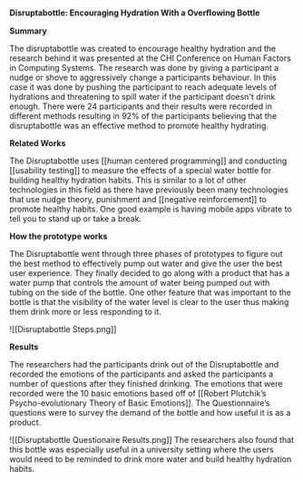 **Disruptabottle: Encouraging Hydration With a Overﬂowing Bottle**

**Summary**

The disruptabottle was created to encourage healthy hydration and the research behind it was presented at the CHI Conference on Human Factors in Computing Systems. The research was done by giving a participant a nudge or shove to aggressively change a participants behaviour. In this case it was done by pushing the participant to reach adequate levels of hydrations and threatening to spill water if the participant doesn't drink enough. There were 24 participants and their results were recorded in different methods resulting in 92% of the participants believing that the disruptabottle was an effective method to promote healthy hydrating.

**Related Works**

The Disruptabottle uses [[human centered programming]] and conducting [[usability testing]] to measure the effects of a special water bottle for building healthy hydration habits. This is similar to a lot of other technologies in this field as there have previously been many technologies that use nudge theory, punishment and [[negative reinforcement]] to promote healthy habits. One good example is having mobile apps vibrate to tell you to stand up or take a break.

**How the prototype works**

The Disruptabottle went through three phases of prototypes to figure out the best method to effectively pump out water and give the user the best user experience. They finally decided to go along with a product that has a water pump that controls the amount of water being pumped out with tubing on the side of the bottle. One other feature that was important to the bottle is that the visibility of the water level is clear to the user thus making them drink more or less responding to it.

![[Disruptabottle Steps.png]]

**Results**

The researchers had the participants drink out of the Disruptabottle and recorded the emotions of the participants and asked the participants a number of questions after they finished drinking. The emotions that were recorded were the 10 basic emotions based off of [[Robert Plutchik’s Psycho-evolutionary Theory of Basic Emotions]]. The Questionnaire’s questions were to survey the demand of the bottle and how useful it is as a product.

![[Disruptabottle Questionaire Results.png]]
The researchers also found that this bottle was especially useful in a university setting where the users would need to be reminded to drink more water and build healthy hydration habits.